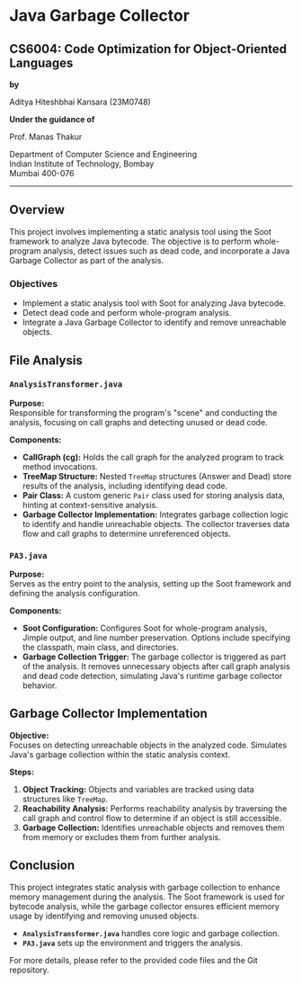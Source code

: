 # Java Garbage Collector

## CS6004: Code Optimization for Object-Oriented Languages

**by**

Aditya Hiteshbhai Kansara (23M0748)

**Under the guidance of**

Prof. Manas Thakur

Department of Computer Science and Engineering  
Indian Institute of Technology, Bombay  
Mumbai 400-076

---

## Overview

This project involves implementing a static analysis tool using the Soot framework to analyze Java bytecode. The objective is to perform whole-program analysis, detect issues such as dead code, and incorporate a Java Garbage Collector as part of the analysis.

### Objectives

- Implement a static analysis tool with Soot for analyzing Java bytecode.
- Detect dead code and perform whole-program analysis.
- Integrate a Java Garbage Collector to identify and remove unreachable objects.

## File Analysis

### `AnalysisTransformer.java`

**Purpose:**  
Responsible for transforming the program's "scene" and conducting the analysis, focusing on call graphs and detecting unused or dead code.

**Components:**
- **CallGraph (cg):** Holds the call graph for the analyzed program to track method invocations.
- **TreeMap Structure:** Nested `TreeMap` structures (Answer and Dead) store results of the analysis, including identifying dead code.
- **Pair Class:** A custom generic `Pair` class used for storing analysis data, hinting at context-sensitive analysis.
- **Garbage Collector Implementation:** Integrates garbage collection logic to identify and handle unreachable objects. The collector traverses data flow and call graphs to determine unreferenced objects.

### `PA3.java`

**Purpose:**  
Serves as the entry point to the analysis, setting up the Soot framework and defining the analysis configuration.

**Components:**
- **Soot Configuration:** Configures Soot for whole-program analysis, Jimple output, and line number preservation. Options include specifying the classpath, main class, and directories.
- **Garbage Collection Trigger:** The garbage collector is triggered as part of the analysis. It removes unnecessary objects after call graph analysis and dead code detection, simulating Java's runtime garbage collector behavior.

## Garbage Collector Implementation

**Objective:**  
Focuses on detecting unreachable objects in the analyzed code. Simulates Java's garbage collection within the static analysis context.

**Steps:**
1. **Object Tracking:** Objects and variables are tracked using data structures like `TreeMap`.
2. **Reachability Analysis:** Performs reachability analysis by traversing the call graph and control flow to determine if an object is still accessible.
3. **Garbage Collection:** Identifies unreachable objects and removes them from memory or excludes them from further analysis.

## Conclusion

This project integrates static analysis with garbage collection to enhance memory management during the analysis. The Soot framework is used for bytecode analysis, while the garbage collector ensures efficient memory usage by identifying and removing unused objects. 

- **`AnalysisTransformer.java`** handles core logic and garbage collection.
- **`PA3.java`** sets up the environment and triggers the analysis.

For more details, please refer to the provided code files and the Git repository.


